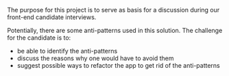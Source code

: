 The purpose for this project is to serve as basis for a discussion during our front-end candidate interviews.

Potentially, there are some anti-patterns used in this solution. The challenge for the candidate is to:
* be able to identify the anti-patterns
* discuss the reasons why one would have to avoid them
* suggest possible ways to refactor the app to get rid of the anti-patterns
